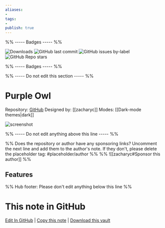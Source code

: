 ```yaml
---
aliases:
- 
tags: 
- 
publish: true
---
```


%% ----- Badges ----- %%

![Downloads](https://img.shields.io/badge/downloads-5771-573E7A?style=for-the-badge&logo=)
![GitHub last commit](https://img.shields.io/github/last-commit/zacharyc/purple-owl-theme?color=573E7A&label=last%20update&logo=github&style=for-the-badge)
![GitHub issues by-label](https://img.shields.io/github/issues/zacharyc/purple-owl-theme/help%20wanted?color=573E7A&logo=github&style=for-the-badge) 
![GitHub Repo stars](https://img.shields.io/github/stars/zacharyc/purple-owl-theme?color=573E7A&logo=github&style=for-the-badge)

%% ----- Badges ----- %%

%% ----- Do not edit this section ----- %%

# Purple Owl

Repository: [GitHub](https://github.com/zacharyc/purple-owl-theme)
Designed by: [[zacharyc]]
Modes: [[Dark-mode themes|dark]]



![screenshot](https://github.com/zacharyc/purple-owl-theme/raw/HEAD/purple-owl-theme.png)

%% ----- Do not edit anything above this line ----- %% 

%% Does the repository or author have any sponsoring links? Uncomment the next line and add them to the author's note. If they don't, please delete the placeholder tag: #placeholder/author %%
%% ![[zacharyc#Sponsor this author]] %%


## Features



%% Hub footer: Please don't edit anything below this line %%

# This note in GitHub

<span class="git-footer">[Edit In GitHub](https://github.dev/obsidian-community/obsidian-hub/blob/main/02%20-%20Community%20Expansions/02.05%20All%20Community%20Expansions/Themes/Purple%20Owl.md "git-hub-edit-note") | [Copy this note](https://raw.githubusercontent.com/obsidian-community/obsidian-hub/main/02%20-%20Community%20Expansions/02.05%20All%20Community%20Expansions/Themes/Purple%20Owl.md "git-hub-copy-note") | [Download this vault](https://github.com/obsidian-community/obsidian-hub/archive/refs/heads/main.zip "git-hub-download-vault") </span>
